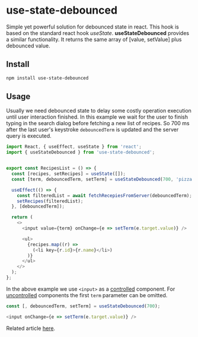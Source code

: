 # use-state-debounced
Simple yet powerful solution for debounced state in react. This hook is based on the standard react hook *useState*. **useStateDebounced** provides a similar functionality. It returns the same array of [value, setValue] plus debounced value. 

## Install
```bash
npm install use-state-debounced
```
## Usage
Usually we need debounced state to delay some costly operation execution until user interaction finished. In this example we wait for the user to finish typing in the search dialog before fetching a new list of recipes. So 700 ms after the last user's keystroke `debouncedTerm` is updated and the server query is executed. 

```javascript
import React, { useEffect, useState } from 'react';
import { useStateDebounced } from 'use-state-debounced';


export const RecipesList = () => {
  const [recipes, setRecipes] = useState([]);
  const [term, debouncedTerm, setTerm] = useStateDebounced(700, 'pizza');

  useEffect(() => {
    const filteredList = await fetchRecepiesFromServer(debouncedTerm);
    setRecipes(filteredList);
  }, [debouncedTerm]);

  return (
    <>
      <input value={term} onChange={e => setTerm(e.target.value)} />

      <ul>
        {recipes.map((r) =>
          (<li key={r.id}>{r.name}</li>)
        )}
      </ul>
    </>
  );
};
```



In the above example we use `<input>` as a [controlled](https://reactjs.org/docs/forms.html#controlled-components) component. For [uncontrolled](https://reactjs.org/docs/uncontrolled-components.html) components the first `term` parameter can be omitted.

```javascript
const [, debouncedTerm, setTerm] = useStateDebounced(700);

<input onChange={e => setTerm(e.target.value)} />
```

Related article [here](https://dev.to/mgustus/usestatedebounced-debounced-state-in-react-3nc0).